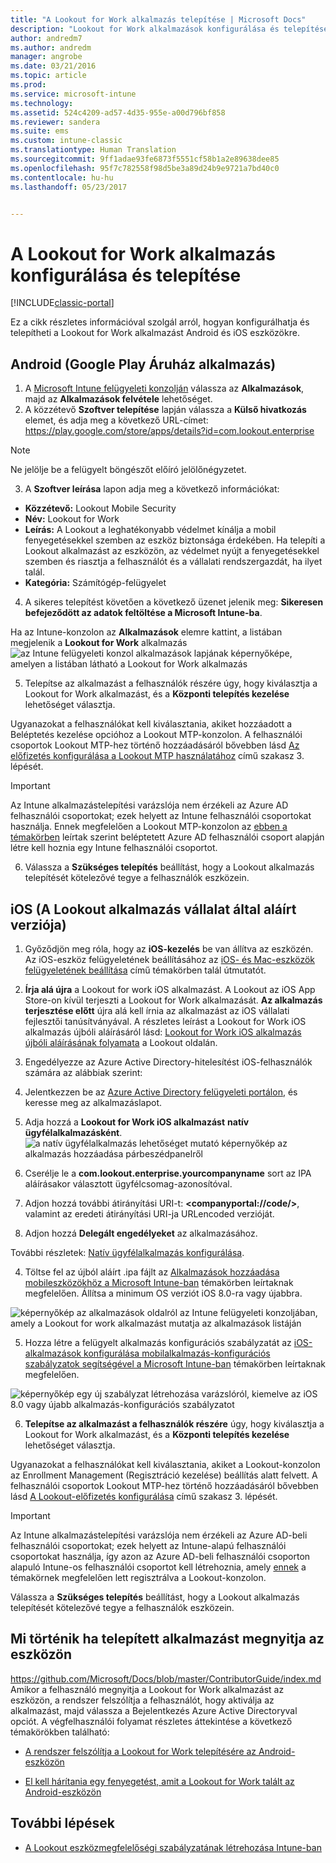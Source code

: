 ```yaml
---
title: "A Lookout for Work alkalmazás telepítése | Microsoft Docs"
description: "Lookout for Work alkalmazások konfigurálása és telepítése Android operációs rendszeren."
author: andredm7
ms.author: andredm
manager: angrobe
ms.date: 03/21/2016
ms.topic: article
ms.prod: 
ms.service: microsoft-intune
ms.technology: 
ms.assetid: 524c4209-ad57-4d35-955e-a00d796bf858
ms.reviewer: sandera
ms.suite: ems
ms.custom: intune-classic
ms.translationtype: Human Translation
ms.sourcegitcommit: 9ff1adae93fe6873f5551cf58b1a2e89638dee85
ms.openlocfilehash: 95f7c782558f98d5be3a89d24b9e9721a7bd40c0
ms.contentlocale: hu-hu
ms.lasthandoff: 05/23/2017


---
```


# <a name="configure-and-deploy-lookout-for-work-app"></a>A Lookout for Work alkalmazás konfigurálása és telepítése

[!INCLUDE[classic-portal](../includes/classic-portal.md)]

Ez a cikk részletes információval szolgál arról, hogyan konfigurálhatja és telepítheti a Lookout for Work alkalmazást Android és iOS eszközökre.

## <a name="android-google-play-store-app"></a>Android (Google Play Áruház alkalmazás)

1.    A [Microsoft Intune felügyeleti konzolján](https://manage.microsoft.com) válassza az **Alkalmazások**, majd az **Alkalmazások felvétele** lehetőséget.
2.    A közzétevő **Szoftver telepítése** lapján válassza a **Külső hivatkozás** elemet, és adja meg a következő URL-címet: https://play.google.com/store/apps/details?id=com.lookout.enterprise
  >[!NOTE]
  >Ne jelölje be a felügyelt böngészőt előíró jelölőnégyzetet.

3.    A **Szoftver leírása** lapon adja meg a következő információkat:
  * **Közzétevő:** Lookout Mobile Security
  * **Név:** Lookout for Work
  * **Leírás:** A Lookout a leghatékonyabb védelmet kínálja a mobil fenyegetésekkel szemben az eszköz biztonsága érdekében. Ha telepíti a Lookout alkalmazást az eszközön, az védelmet nyújt a fenyegetésekkel szemben és riasztja a felhasználót és a vállalati rendszergazdát, ha ilyet talál.
  * **Kategória:** Számítógép-felügyelet

4. A sikeres telepítést követően a következő üzenet jelenik meg: **Sikeresen befejeződött az adatok feltöltése a Microsoft Intune-ba**.

  Ha az Intune-konzolon az **Alkalmazások** elemre kattint, a listában megjelenik a **Lookout for Work** alkalmazás ![az Intune felügyeleti konzol alkalmazások lapjának képernyőképe, amelyen a listában látható a Lookout for Work alkalmazás](../media/mtp/lookout-app-listed-intune-console.png)

5. Telepítse az alkalmazást a felhasználók részére úgy, hogy kiválasztja a Lookout for Work alkalmazást, és a **Központi telepítés kezelése** lehetőséget választja.

  Ugyanazokat a felhasználókat kell kiválasztania, akiket hozzáadott a Beléptetés kezelése opcióhoz a Lookout MTP-konzolon.  A felhasználói csoportok Lookout MTP-hez történő hozzáadásáról bővebben lásd [Az előfizetés konfigurálása a Lookout MTP használatához](configure-deploy-lookout-for-work-app.md) című szakasz 3. lépését.

  >[!IMPORTANT]
  > Az Intune alkalmazástelepítési varázslója nem érzékeli az Azure AD felhasználói csoportokat; ezek helyett az Intune felhasználói csoportokat használja. Ennek megfelelően a Lookout MTP-konzolon az [ebben a témakörben](plan-your-user-and-device-groups.md) leírtak szerint beléptetett Azure AD felhasználói csoport alapján létre kell hoznia egy Intune felhasználói csoportot.

6. Válassza a **Szükséges telepítés** beállítást, hogy a Lookout alkalmazás telepítését kötelezővé tegye a felhasználók eszközein.

## <a name="ios-enterprise-signed-version-of-lookout-app"></a>iOS (A Lookout alkalmazás vállalat által aláírt verziója)

1. Győződjön meg róla, hogy az **iOS-kezelés** be van állítva az eszközén. Az iOS-eszköz felügyeletének beállításához az [ iOS- és Mac-eszközök felügyeletének beállítása](set-up-ios-and-mac-management-with-microsoft-intune.md) című témakörben talál útmutatót.

2. **Írja alá újra** a Lookout for work iOS alkalmazást. A Lookout az iOS App Store-on kívül terjeszti a Lookout for Work alkalmazását. **Az alkalmazás terjesztése előtt** újra alá kell írnia az alkalmazást az iOS vállalati fejlesztői tanúsítványával. A részletes leírást a Lookout for Work iOS alkalmazás újbóli aláírásáról lásd: [Lookout for Work iOS alkalmazás újbóli aláírásának folyamata](https://personal.support.lookout.com/hc/articles/114094038714) a Lookout oldalán.

3. Engedélyezze az Azure Active Directory-hitelesítést iOS-felhasználók számára az alábbiak szerint:
  1.  Jelentkezzen be az [Azure Active Directory felügyeleti portálon](https://manage.windowsazure.com), és keresse meg az alkalmazáslapot.
  2.  Adja hozzá a **Lookout for Work iOS alkalmazást** **natív ügyfélalkalmazásként**.
  ![a natív ügyfélalkalmazás lehetőséget mutató képernyőkép az alkalmazás hozzáadása párbeszédpanelről](../media/mtp/aad-add-app.png)
  3. Cserélje le a **com.lookout.enterprise.yourcompanyname** sort az IPA aláírásakor választott ügyfélcsomag-azonosítóval.
  4.  Adjon hozzá további átirányítási URI-t: **&lt;companyportal://code/>**, valamint az eredeti átirányítási URI-ja URLencoded verzióját.
  5.  Adjon hozzá **Delegált engedélyeket** az alkalmazásához.

  További részletek: [Natív ügyfélalkalmazás konfigurálása](https://azure.microsoft.com/documentation/articles/app-service-mobile-how-to-configure-active-directory-authentication/#optional-configure-a-native-client-application).

4. Töltse fel az újból aláírt .ipa fájlt az [Alkalmazások hozzáadása mobileszközökhöz a Microsoft Intune-ban](/intune-classic/deploy-use/add-apps-for-mobile-devices-in-microsoft-intune) témakörben leírtaknak megfelelően. Állítsa a minimum OS verziót iOS 8.0-ra vagy újabbra.

  ![képernyőkép az alkalmazások oldalról az Intune felügyeleti konzoljában, amely a Lookout for work alkalmazást mutatja az alkalmazások listáján](../media/mtp/ios-app-uploaded-intune.png)

5. Hozza létre a felügyelt alkalmazás konfigurációs szabályzatát az [iOS-alkalmazások konfigurálása mobilalkalmazás-konfigurációs szabályzatok segítségével a Microsoft Intune-ban](/intune-classic/deploy-use/configure-ios-apps-with-mobile-app-configuration-policies-in-microsoft-intune) témakörben leírtaknak megfelelően.

  ![képernyőkép egy új szabályzat létrehozása varázslóról, kiemelve az iOS 8.0 vagy újabb alkalmazás-konfigurációs szabályzatot](../media/mtp/ios-app-config.png)

6. **Telepítse az alkalmazást a felhasználók részére** úgy, hogy kiválasztja a Lookout for Work alkalmazást, és a **Központi telepítés kezelése** lehetőséget választja.

  Ugyanazokat a felhasználókat kell kiválasztania, akiket a Lookout-konzolon az Enrollment Management (Regisztráció kezelése) beállítás alatt felvett.  A felhasználói csoportok Lookout MTP-hez történő hozzáadásáról bővebben lásd [A Lookout-előfizetés konfigurálása](https://docs.microsoft.com/sccm/protect/deploy-use/configure-and-deploy-lookout-for-work-apps) című szakasz 3. lépését.

  >[!IMPORTANT]
  > Az Intune alkalmazástelepítési varázslója nem érzékeli az Azure AD-beli felhasználói csoportokat; ezek helyett az Intune-alapú felhasználói csoportokat használja, így azon az Azure AD-beli felhasználói csoporton alapuló Intune-os felhasználói csoportot kell létrehoznia, amely [ennek](plan-your-user-and-device-groups.md) a témakörnek megfelelően lett regisztrálva a Lookout-konzolon.

  Válassza a **Szükséges telepítés** beállítást, hogy a Lookout alkalmazás telepítését kötelezővé tegye a felhasználók eszközein.

## <a name="what-happens-when-the-deployed-app-is-opened-on-the-device"></a>Mi történik ha telepített alkalmazást megnyitja az eszközön
https://github.com/Microsoft/Docs/blob/master/ContributorGuide/index.md Amikor a felhasználó megnyitja a Lookout for Work alkalmazást az eszközön, a rendszer felszólítja a felhasználót, hogy aktiválja az alkalmazást, majd válassza a Bejelentkezés Azure Active Directoryval opciót. A végfelhasználói folyamat részletes áttekintése a következő témakörökben található:

* [A rendszer felszólítja a Lookout for Work telepítésére az Android-eszközön](https://docs.microsoft.com/intune-user-help/you-are-prompted-to-install-lookout-for-work-android)

* [El kell hárítania egy fenyegetést, amit a Lookout for Work talált az Android-eszközön](https://docs.microsoft.com/intune-user-help/you-need-to-resolve-a-threat-found-by-lookout-for-work-android)

## <a name="next-steps"></a>További lépések
* [A Lookout eszközmegfelelőségi szabályzatának létrehozása Intune-ban](https://docs.microsoft.com/sccm/protect/deploy-use/enable-device-threat-protection-rule-compliance-policy)

